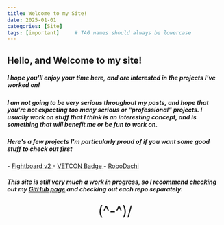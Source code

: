 ```yaml
---
title: Welcome to my Site!
date: 2025-01-01
categories: [Site]
tags: [important]     # TAG names should always be lowercase
---
```

<h2> Hello, and Welcome to my site!</h2>
<h5> I hope you'll enjoy your time here, and are interested in the projects I've worked on! </h5>
<h5> I am not going to be very serious throughout my posts, and hope that you're not expecting too many serious or "professional" projects. I usually work on stuff that I think is an interesting concept, and is something that will benefit me or be fun to work on. </h5>
<h5> Here's a few projects I'm particularly proud of if you want some good stuff to check out first </h5>
- <a href="https://cartex10.github.io/posts/fightboard-v2/"> Fightboard v2 </a>
- <a href="https://cartex10.github.io/posts/vetcon/"> VETCON Badge </a>
- <a href="https://cartex10.github.io/posts/robodachi/"> RoboDachi </a>
<h5> This site is still very much a work in progress, so I recommend checking out my <a href="https://github.com/cartex10">GitHub page</a> and checking out each repo separately. </h5>
<center style="font-size: xx-large;"> (^-^)/ </center>
